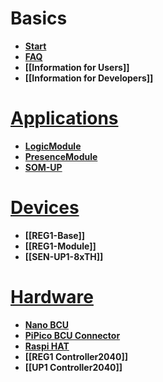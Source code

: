 # Basics

* **[Start](https://github.com/OpenKNX/OpenKNX/wiki/New-Home)**
* **[FAQ](https://github.com/OpenKNX/OpenKNX/wiki/FAQ)**
* **[[Information for Users]]**
* **[[Information for Developers]]**

# [Applications](https://github.com/OpenKNX/OpenKNX/wiki/Application-Overview)
* **[LogicModule](https://github.com/OpenKNX/OAM-LogicModule)**
* **[PresenceModule](https://github.com/OpenKNX/OAM-PresenceModule)**
* **[SOM-UP](https://github.com/OpenKNX/SOM-UP)**

# [Devices](https://github.com/OpenKNX/OpenKNX/wiki/Device-Overview)
* **[[REG1-Base]]**
* **[[REG1-Module]]**
* **[[SEN-UP1-8xTH]]**

# [Hardware](https://github.com/OpenKNX/OpenKNX/wiki/Hardware-Overview)
* **[Nano BCU](https://github.com/OpenKNX/OpenKNX/wiki/NanoBCU)**
* **[PiPico BCU Connector](https://github.com/OpenKNX/OpenKNX/wiki/PiPico-BCU-Connector)**
* **[Raspi HAT](https://github.com/OpenKNX/OpenKNX/wiki/OpenKNX-RasPi-HAT)**
* **[[REG1 Controller2040]]**
* **[[UP1 Controller2040]]**